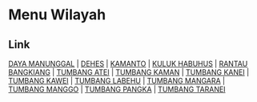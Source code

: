 # Menu Wilayah

## Link

[DAYA MANUNGGAL](https://github.com/gigit-pemilu/pemilu-2024-62-kalimantan-tengah/tree/main/pilpres/hitung-suara/sub/62-kalimantan-tengah/sub/06-katingan/sub/06-sanaman-mantikei/sub/2020-daya-manunggal)
 | 
[DEHES](https://github.com/gigit-pemilu/pemilu-2024-62-kalimantan-tengah/tree/main/pilpres/hitung-suara/sub/62-kalimantan-tengah/sub/06-katingan/sub/06-sanaman-mantikei/sub/2001-dehes)
 | 
[KAMANTO](https://github.com/gigit-pemilu/pemilu-2024-62-kalimantan-tengah/tree/main/pilpres/hitung-suara/sub/62-kalimantan-tengah/sub/06-katingan/sub/06-sanaman-mantikei/sub/2005-kamanto)
 | 
[KULUK HABUHUS](https://github.com/gigit-pemilu/pemilu-2024-62-kalimantan-tengah/tree/main/pilpres/hitung-suara/sub/62-kalimantan-tengah/sub/06-katingan/sub/06-sanaman-mantikei/sub/2006-kuluk-habuhus)
 | 
[RANTAU BANGKIANG](https://github.com/gigit-pemilu/pemilu-2024-62-kalimantan-tengah/tree/main/pilpres/hitung-suara/sub/62-kalimantan-tengah/sub/06-katingan/sub/06-sanaman-mantikei/sub/2021-rantau-bangkiang)
 | 
[TUMBANG ATEI](https://github.com/gigit-pemilu/pemilu-2024-62-kalimantan-tengah/tree/main/pilpres/hitung-suara/sub/62-kalimantan-tengah/sub/06-katingan/sub/06-sanaman-mantikei/sub/2012-tumbang-atei)
 | 
[TUMBANG KAMAN](https://github.com/gigit-pemilu/pemilu-2024-62-kalimantan-tengah/tree/main/pilpres/hitung-suara/sub/62-kalimantan-tengah/sub/06-katingan/sub/06-sanaman-mantikei/sub/2003-tumbang-kaman)
 | 
[TUMBANG KANEI](https://github.com/gigit-pemilu/pemilu-2024-62-kalimantan-tengah/tree/main/pilpres/hitung-suara/sub/62-kalimantan-tengah/sub/06-katingan/sub/06-sanaman-mantikei/sub/2007-tumbang-kanei)
 | 
[TUMBANG KAWEI](https://github.com/gigit-pemilu/pemilu-2024-62-kalimantan-tengah/tree/main/pilpres/hitung-suara/sub/62-kalimantan-tengah/sub/06-katingan/sub/06-sanaman-mantikei/sub/2009-tumbang-kawei)
 | 
[TUMBANG LABEHU](https://github.com/gigit-pemilu/pemilu-2024-62-kalimantan-tengah/tree/main/pilpres/hitung-suara/sub/62-kalimantan-tengah/sub/06-katingan/sub/06-sanaman-mantikei/sub/2002-tumbang-labehu)
 | 
[TUMBANG MANGARA](https://github.com/gigit-pemilu/pemilu-2024-62-kalimantan-tengah/tree/main/pilpres/hitung-suara/sub/62-kalimantan-tengah/sub/06-katingan/sub/06-sanaman-mantikei/sub/2010-tumbang-mangara)
 | 
[TUMBANG MANGGO](https://github.com/gigit-pemilu/pemilu-2024-62-kalimantan-tengah/tree/main/pilpres/hitung-suara/sub/62-kalimantan-tengah/sub/06-katingan/sub/06-sanaman-mantikei/sub/2004-tumbang-manggo)
 | 
[TUMBANG PANGKA](https://github.com/gigit-pemilu/pemilu-2024-62-kalimantan-tengah/tree/main/pilpres/hitung-suara/sub/62-kalimantan-tengah/sub/06-katingan/sub/06-sanaman-mantikei/sub/2011-tumbang-pangka)
 | 
[TUMBANG TARANEI](https://github.com/gigit-pemilu/pemilu-2024-62-kalimantan-tengah/tree/main/pilpres/hitung-suara/sub/62-kalimantan-tengah/sub/06-katingan/sub/06-sanaman-mantikei/sub/2008-tumbang-taranei)

